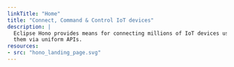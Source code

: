 ```yaml
---
linkTitle: "Home"
title: "Connect, Command & Control IoT devices"
description: |
  Eclipse Hono provides means for connecting millions of IoT devices using arbitrary protocols and interacting with
  them via uniform APIs.
resources:
- src: "hono_landing_page.svg"
---
```

